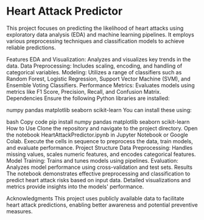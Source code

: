# Heart Attack Predictor
This project focuses on predicting the likelihood of heart attacks using exploratory data analysis (EDA) and machine learning pipelines. It employs various preprocessing techniques and classification models to achieve reliable predictions.

Features
EDA and Visualization: Analyzes and visualizes key trends in the data.
Data Preprocessing: Includes scaling, encoding, and handling of categorical variables.
Modeling: Utilizes a range of classifiers such as Random Forest, Logistic Regression, Support Vector Machine (SVM), and Ensemble Voting Classifiers.
Performance Metrics: Evaluates models using metrics like F1 Score, Precision, Recall, and Confusion Matrix.
Dependencies
Ensure the following Python libraries are installed:

numpy
pandas
matplotlib
seaborn
scikit-learn
You can install these using:

bash
Copy code
pip install numpy pandas matplotlib seaborn scikit-learn
How to Use
Clone the repository and navigate to the project directory.
Open the notebook HeartAttackPredictor.ipynb in Jupyter Notebook or Google Colab.
Execute the cells in sequence to preprocess the data, train models, and evaluate performance.
Project Structure
Data Preprocessing: Handles missing values, scales numeric features, and encodes categorical features.
Model Training: Trains and tunes models using pipelines.
Evaluation: Analyzes model performance using cross-validation and test sets.
Results
The notebook demonstrates effective preprocessing and classification to predict heart attack risks based on input data. Detailed visualizations and metrics provide insights into the models' performance.

Acknowledgments
This project uses publicly available data to facilitate heart attack predictions, enabling better awareness and potential preventive measures.
